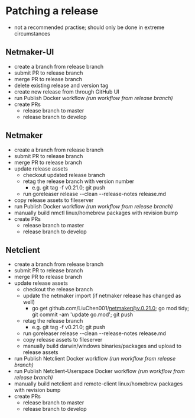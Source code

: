 # Patching a release 
* not a recommended practise; should only be done in extreme circumstances
## Netmaker-UI
* create a branch from release branch
* submit PR to release branch
* merge PR to release branch
* delete existing release and version tag
* create new release from through GitHub UI  
* run Publish Docker workflow *(run workflow from release branch)*
* create PRs
  * release branch to master
  * release branch to develop
## Netmaker
* create a branch from release branch
* submit PR to release branch
* merge PR to release branch
* update release assets
  * checkout updated release branch
  * retag the release branch with version number
    * e.g. git tag -f v0.21.0; git push
  * run goreleaser release --clean --release-notes release.md
* copy release assets to fileserver
* run Publish Docker workflow  *(run workflow from release branch)*
* manually build nmctl linux/homebrew packages with revision bump
* create PRs
  * release branch to master
  * release branch to develop
## Netclient
* create a branch from release branch
* submit PR to release branch
* merge PR to release branch
* update release assets
  * checkout the release branch
  * update the netmaker import (if netmaker release has changed as well)
    * go get github.com/LiuChen001/netmaker@v.0.21.0; go mod tidy; git commit -am 'update go.mod'; git push 
  * retag the release branch
     * e.g. git tag -f v0.21.0; git push
  * run goreleaser release --clean --release-notes release.md
  * copy release assets to fileserver
  * manually build darwin/windows binaries/packages and upload to release assets
* run Publish Netclient Docker workflow  *(run workflow from release branch)*
* run Publish Netclient-Userspace Docker workflow  *(run workflow from release branch)*
* manually build netclient and remote-client linux/homebrew packages with revision bump
* create PRs
  * release branch to master
  * release branch to develop

